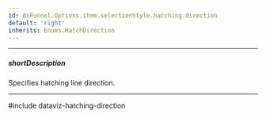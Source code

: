 ```yaml
---
id: dxFunnel.Options.item.selectionStyle.hatching.direction
default: 'right'
inherits: Enums.HatchDirection
---
```

---
##### shortDescription
Specifies hatching line direction.

---
#include dataviz-hatching-direction
